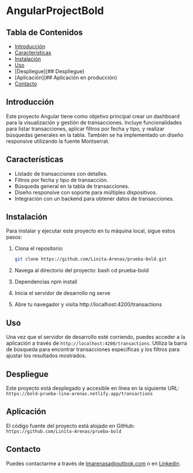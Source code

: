
# AngularProjectBold

## Tabla de Contenidos
- [Introducción](#introducción)
- [Características](#características)
- [Instalación](#instalación)
- [Uso](#uso)
- [Despliegue](## Despliegue)
- [Aplicación](## Aplicación en producción)
- [Contacto](#contacto)

## Introducción

Este proyecto Angular tiene como objetivo principal crear un dashboard para la visualización y gestión de transacciones. Incluye funcionalidades para listar transacciones, aplicar filtros por fecha y tipo, y realizar búsquedas generales en la tabla. También se ha implementado un diseño responsive utilizando la fuente Montserrat.

## Características

- Listado de transacciones con detalles.
- Filtros por fecha y tipo de transacción.
- Búsqueda general en la tabla de transacciones.
- Diseño responsive con soporte para múltiples dispositivos.
- Integración con un backend para obtener datos de transacciones.


## Instalación

Para instalar y ejecutar este proyecto en tu máquina local, sigue estos pasos:

1. Clona el repositorio:
   ```bash
   git clone https://github.com/Linita-Arenas/prueba-bold.git

2. Navega al directorio del proyecto:
    bash
    cd prueba-bold

3. Dependencias
    npm install

4. Inicia el servidor de desarrollo
    ng serve

5. Abre tu navegador y visita 
    http://localhost:4200/transactions

## Uso

Una vez que el servidor de desarrollo esté corriendo, puedes acceder a la aplicación a través de `http://localhost:4200/transactions`. Utiliza la barra de búsqueda para encontrar transacciones específicas y los filtros para ajustar los resultados mostrados.

## Despliegue
Este proyecto está desplegado y accesible en línea en la siguiente URL:
 `https://bold-prueba-lina-arenas.netlify.app/transactions`

## Aplicación
El código fuente del proyecto está alojado en GitHub:
`https://github.com/Linita-Arenas/prueba-bold`

## Contacto

Puedes contactarme a través de [lmarenasa@outlook.com](lmarenasa@outlook.comm) o en [Linkedin](https://www.linkedin.com/in/linamariaarenas/).


